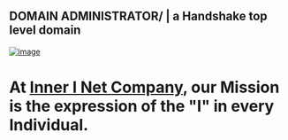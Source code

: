 ## DOMAIN ADMINISTRATOR/ | a Handshake top level domain

[![image](https://user-images.githubusercontent.com/37987346/101999396-a37e4380-3caa-11eb-8cc6-e61fb53c7855.png)](http://shapereality.innerinetcompany.hns.to/)



# At [Inner I Net Company](http://shapereality.innerinetcompany.hns.to/), our Mission is the expression of the "I" in every Individual.
